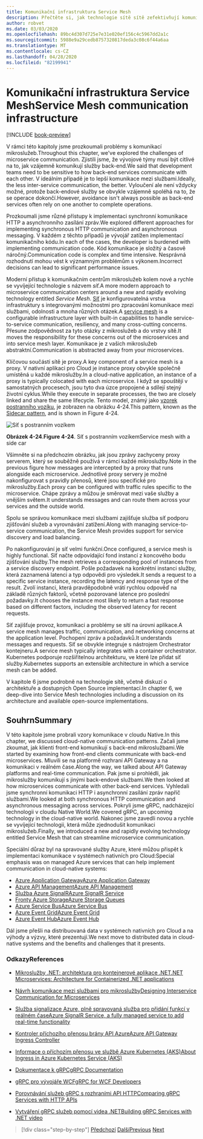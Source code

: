 ```yaml
---
title: Komunikační infrastruktura Service Mesh
description: Přečtěte si, jak technologie sítě sítě zefektivňují komunikaci mikroslužeb v cloudu.
author: robvet
ms.date: 03/03/2020
ms.openlocfilehash: 89bc4d307d725e7e31e020ef156c4c5967dd2a1c
ms.sourcegitcommit: 5988e9a29cedb8757320817deda3c08c6f44a6aa
ms.translationtype: MT
ms.contentlocale: cs-CZ
ms.lasthandoff: 04/28/2020
ms.locfileid: "82199941"
---
```

# <a name="service-mesh-communication-infrastructure"></a><span data-ttu-id="4b5bb-103">Komunikační infrastruktura Service Mesh</span><span class="sxs-lookup"><span data-stu-id="4b5bb-103">Service Mesh communication infrastructure</span></span>

[!INCLUDE [book-preview](../../../includes/book-preview.md)]

<span data-ttu-id="4b5bb-104">V rámci této kapitoly jsme prozkoumali problémy s komunikací mikroslužeb.</span><span class="sxs-lookup"><span data-stu-id="4b5bb-104">Throughout this chapter, we've explored the challenges of microservice communication.</span></span> <span data-ttu-id="4b5bb-105">Zjistili jsme, že vývojové týmy musí být citlivé na to, jak vzájemně komunikují služby back-end.</span><span class="sxs-lookup"><span data-stu-id="4b5bb-105">We said that development teams need to be sensitive to how back-end services communicate with each other.</span></span> <span data-ttu-id="4b5bb-106">V ideálním případě je to lepší komunikace mezi službami.</span><span class="sxs-lookup"><span data-stu-id="4b5bb-106">Ideally, the less inter-service communication, the better.</span></span> <span data-ttu-id="4b5bb-107">Vyloučení ale není vždycky možné, protože back-endové služby se obvykle vzájemně spoléhá na to, že se operace dokončí.</span><span class="sxs-lookup"><span data-stu-id="4b5bb-107">However, avoidance isn't always possible as back-end services often rely on one another to complete operations.</span></span>

<span data-ttu-id="4b5bb-108">Prozkoumali jsme různé přístupy k implementaci synchronní komunikace HTTP a asynchronního zasílání zpráv.</span><span class="sxs-lookup"><span data-stu-id="4b5bb-108">We explored different approaches for implementing synchronous HTTP communication and asynchronous messaging.</span></span> <span data-ttu-id="4b5bb-109">V každém z těchto případů je vývojář zatížen implementací komunikačního kódu.</span><span class="sxs-lookup"><span data-stu-id="4b5bb-109">In each of the cases, the developer is burdened with implementing communication code.</span></span> <span data-ttu-id="4b5bb-110">Kód komunikace je složitý a časově náročný.</span><span class="sxs-lookup"><span data-stu-id="4b5bb-110">Communication code is complex and time intensive.</span></span> <span data-ttu-id="4b5bb-111">Nesprávná rozhodnutí mohou vést k významným problémům s výkonem.</span><span class="sxs-lookup"><span data-stu-id="4b5bb-111">Incorrect decisions can lead to significant performance issues.</span></span>

<span data-ttu-id="4b5bb-112">Moderní přístup k komunikačním centrům mikroslužeb kolem nové a rychle se vyvíjející technologie s názvem *síť*.</span><span class="sxs-lookup"><span data-stu-id="4b5bb-112">A more modern approach to microservice communication centers around a new and rapidly evolving technology entitled *Service Mesh*.</span></span> <span data-ttu-id="4b5bb-113">[Síť](https://www.nginx.com/blog/what-is-a-service-mesh/) je konfigurovatelná vrstva infrastruktury s integrovanými možnostmi pro zpracování komunikace mezi službami, odolnosti a mnoha různých otázek.</span><span class="sxs-lookup"><span data-stu-id="4b5bb-113">A [service mesh](https://www.nginx.com/blog/what-is-a-service-mesh/) is a configurable infrastructure layer with built-in capabilities to handle service-to-service communication, resiliency, and many cross-cutting concerns.</span></span> <span data-ttu-id="4b5bb-114">Přesune zodpovědnost za tyto otázky z mikroslužeb a do vrstvy sítě.</span><span class="sxs-lookup"><span data-stu-id="4b5bb-114">It moves the responsibility for these concerns out of the microservices and into service mesh layer.</span></span> <span data-ttu-id="4b5bb-115">Komunikace je z vašich mikroslužeb abstraktní.</span><span class="sxs-lookup"><span data-stu-id="4b5bb-115">Communication is abstracted away from your microservices.</span></span>

<span data-ttu-id="4b5bb-116">Klíčovou součástí sítě je proxy.</span><span class="sxs-lookup"><span data-stu-id="4b5bb-116">A key component of a service mesh is a proxy.</span></span> <span data-ttu-id="4b5bb-117">V nativní aplikaci pro Cloud je instance proxy obvykle společně umístěná u každé mikroslužby.</span><span class="sxs-lookup"><span data-stu-id="4b5bb-117">In a cloud-native application, an instance of a proxy is typically colocated with each microservice.</span></span> <span data-ttu-id="4b5bb-118">I když se spouštějí v samostatných procesech, jsou tyto dva úzce propojené a sdílejí stejný životní cyklus.</span><span class="sxs-lookup"><span data-stu-id="4b5bb-118">While they execute in separate processes, the two are closely linked and share the same lifecycle.</span></span> <span data-ttu-id="4b5bb-119">Tento model, známý jako [vzorek postranního vozíku](https://docs.microsoft.com/azure/architecture/patterns/sidecar), je zobrazen na obrázku 4-24.</span><span class="sxs-lookup"><span data-stu-id="4b5bb-119">This pattern, known as the [Sidecar pattern](https://docs.microsoft.com/azure/architecture/patterns/sidecar), and is shown in Figure 4-24.</span></span>

![Síť s postranním vozíkem](./media/service-mesh-with-side-car.png)

<span data-ttu-id="4b5bb-121">**Obrázek 4-24**.</span><span class="sxs-lookup"><span data-stu-id="4b5bb-121">**Figure 4-24**.</span></span> <span data-ttu-id="4b5bb-122">Síť s postranním vozíkem</span><span class="sxs-lookup"><span data-stu-id="4b5bb-122">Service mesh with a side car</span></span>

<span data-ttu-id="4b5bb-123">Všimněte si na předchozím obrázku, jak jsou zprávy zachyceny proxy serverem, který se souběžně používá v rámci každé mikroslužby.</span><span class="sxs-lookup"><span data-stu-id="4b5bb-123">Note in the previous figure how messages are intercepted by a proxy that runs alongside each microservice.</span></span> <span data-ttu-id="4b5bb-124">Jednotlivé proxy servery je možné nakonfigurovat s pravidly přenosů, které jsou specifické pro mikroslužby.</span><span class="sxs-lookup"><span data-stu-id="4b5bb-124">Each proxy can be configured with traffic rules specific to the microservice.</span></span> <span data-ttu-id="4b5bb-125">Chápe zprávy a můžou je směrovat mezi vaše služby a vnějším světem.</span><span class="sxs-lookup"><span data-stu-id="4b5bb-125">It understands messages and can route them across your services and the outside world.</span></span>

<span data-ttu-id="4b5bb-126">Spolu se správou komunikace mezi službami zajišťuje služba síť podporu zjišťování služeb a vyrovnávání zatížení.</span><span class="sxs-lookup"><span data-stu-id="4b5bb-126">Along with managing service-to-service communication, the Service Mesh provides support for service discovery and load balancing.</span></span>

<span data-ttu-id="4b5bb-127">Po nakonfigurování je síť velmi funkční.</span><span class="sxs-lookup"><span data-stu-id="4b5bb-127">Once configured, a service mesh is highly functional.</span></span> <span data-ttu-id="4b5bb-128">Síť načte odpovídající fond instancí z koncového bodu zjišťování služby.</span><span class="sxs-lookup"><span data-stu-id="4b5bb-128">The mesh retrieves a corresponding pool of instances from a service discovery endpoint.</span></span> <span data-ttu-id="4b5bb-129">Pošle požadavek na konkrétní instanci služby, která zaznamená latenci a typ odpovědi pro výsledek.</span><span class="sxs-lookup"><span data-stu-id="4b5bb-129">It sends a request to a specific service instance, recording the latency and response type of the result.</span></span> <span data-ttu-id="4b5bb-130">Zvolí instanci, která pravděpodobně vrátí rychlou odpověď na základě různých faktorů, včetně pozorované latence pro poslední požadavky.</span><span class="sxs-lookup"><span data-stu-id="4b5bb-130">It chooses the instance most likely to return a fast response based on different factors, including the observed latency for recent requests.</span></span>

<span data-ttu-id="4b5bb-131">Síť zajišťuje provoz, komunikaci a problémy se sítí na úrovni aplikace.</span><span class="sxs-lookup"><span data-stu-id="4b5bb-131">A service mesh manages traffic, communication, and networking concerns at the application level.</span></span> <span data-ttu-id="4b5bb-132">Pochopení zpráv a požadavků.</span><span class="sxs-lookup"><span data-stu-id="4b5bb-132">It understands messages and requests.</span></span> <span data-ttu-id="4b5bb-133">Síť se obvykle integruje s nástrojem Orchestrator kontejneru.</span><span class="sxs-lookup"><span data-stu-id="4b5bb-133">A service mesh typically integrates with a container orchestrator.</span></span> <span data-ttu-id="4b5bb-134">Kubernetes podporuje rozšiřitelnou architekturu, ve které lze přidat síť služby.</span><span class="sxs-lookup"><span data-stu-id="4b5bb-134">Kubernetes supports an extensible architecture in which a service mesh can be added.</span></span>

<span data-ttu-id="4b5bb-135">V kapitole 6 jsme podrobně na technologie sítě, včetně diskuzí o architektuře a dostupných Open Source implementací.</span><span class="sxs-lookup"><span data-stu-id="4b5bb-135">In chapter 6, we deep-dive into Service Mesh technologies including a discussion on its architecture and available open-source implementations.</span></span>

## <a name="summary"></a><span data-ttu-id="4b5bb-136">Souhrn</span><span class="sxs-lookup"><span data-stu-id="4b5bb-136">Summary</span></span>

<span data-ttu-id="4b5bb-137">V této kapitole jsme probrali vzory komunikace v cloudu Native.</span><span class="sxs-lookup"><span data-stu-id="4b5bb-137">In this chapter, we discussed cloud-native communication patterns.</span></span> <span data-ttu-id="4b5bb-138">Začali jsme zkoumat, jak klienti front-end komunikují s back-end mikroslužbami.</span><span class="sxs-lookup"><span data-stu-id="4b5bb-138">We started by examining how front-end clients communicate with back-end microservices.</span></span> <span data-ttu-id="4b5bb-139">Mluvili se na platformě rozhraní API Gateway a na komunikaci v reálném čase.</span><span class="sxs-lookup"><span data-stu-id="4b5bb-139">Along the way, we talked about API Gateway platforms and real-time communication.</span></span> <span data-ttu-id="4b5bb-140">Pak jsme si prohlédli, jak mikroslužby komunikují s jinými back-endové službami.</span><span class="sxs-lookup"><span data-stu-id="4b5bb-140">We then looked at how microservices communicate with other back-end services.</span></span> <span data-ttu-id="4b5bb-141">Vyhledali jsme synchronní komunikaci HTTP i asynchronní zasílání zpráv napříč službami.</span><span class="sxs-lookup"><span data-stu-id="4b5bb-141">We looked at both synchronous HTTP communication and asynchronous messaging across services.</span></span> <span data-ttu-id="4b5bb-142">Pokryli jsme gRPC, nadcházející technologii v cloudu Native World.</span><span class="sxs-lookup"><span data-stu-id="4b5bb-142">We covered gRPC, an upcoming technology in the cloud-native world.</span></span> <span data-ttu-id="4b5bb-143">Nakonec jsme zavedli novou a rychle se vyvíjející technologii, která může zjednodušit komunikaci mikroslužeb.</span><span class="sxs-lookup"><span data-stu-id="4b5bb-143">Finally, we introduced a new and rapidly evolving technology entitled Service Mesh that can streamline microservice communication.</span></span>

<span data-ttu-id="4b5bb-144">Speciální důraz byl na spravované služby Azure, které můžou přispět k implementaci komunikace v systémech nativních pro Cloud:</span><span class="sxs-lookup"><span data-stu-id="4b5bb-144">Special emphasis was on managed Azure services that can help implement communication in cloud-native systems:</span></span>

- [<span data-ttu-id="4b5bb-145">Azure Application Gateway</span><span class="sxs-lookup"><span data-stu-id="4b5bb-145">Azure Application Gateway</span></span>](https://docs.microsoft.com/azure/application-gateway/overview)
- [<span data-ttu-id="4b5bb-146">Azure API Management</span><span class="sxs-lookup"><span data-stu-id="4b5bb-146">Azure API Management</span></span>](https://azure.microsoft.com/services/api-management/)
- [<span data-ttu-id="4b5bb-147">Služba Azure SignalR</span><span class="sxs-lookup"><span data-stu-id="4b5bb-147">Azure SignalR Service</span></span>](https://azure.microsoft.com/services/signalr-service/)
- [<span data-ttu-id="4b5bb-148">Fronty Azure Storage</span><span class="sxs-lookup"><span data-stu-id="4b5bb-148">Azure Storage Queues</span></span>](https://docs.microsoft.com/azure/storage/queues/storage-queues-introduction)
- [<span data-ttu-id="4b5bb-149">Azure Service Bus</span><span class="sxs-lookup"><span data-stu-id="4b5bb-149">Azure Service Bus</span></span>](https://docs.microsoft.com/azure/service-bus-messaging/service-bus-messaging-overview)
- [<span data-ttu-id="4b5bb-150">Azure Event Grid</span><span class="sxs-lookup"><span data-stu-id="4b5bb-150">Azure Event Grid</span></span>](https://docs.microsoft.com/azure/event-grid/overview)
- [<span data-ttu-id="4b5bb-151">Azure Event Hub</span><span class="sxs-lookup"><span data-stu-id="4b5bb-151">Azure Event Hub</span></span>](https://azure.microsoft.com/services/event-hubs/)

<span data-ttu-id="4b5bb-152">Dál jsme přešli na distribuovaná data v systémech nativních pro Cloud a na výhody a výzvy, které prezentují.</span><span class="sxs-lookup"><span data-stu-id="4b5bb-152">We next move to distributed data in cloud-native systems and the benefits and challenges that it presents.</span></span>

### <a name="references"></a><span data-ttu-id="4b5bb-153">Odkazy</span><span class="sxs-lookup"><span data-stu-id="4b5bb-153">References</span></span>

- [<span data-ttu-id="4b5bb-154">Mikroslužby .NET: architektura pro kontejnerové aplikace .NET</span><span class="sxs-lookup"><span data-stu-id="4b5bb-154">.NET Microservices: Architecture for Containerized .NET applications</span></span>](https://dotnet.microsoft.com/download/thank-you/microservices-architecture-ebook)

- [<span data-ttu-id="4b5bb-155">Návrh komunikace mezi službami pro mikroslužby</span><span class="sxs-lookup"><span data-stu-id="4b5bb-155">Designing Interservice Communication for Microservices</span></span>](https://docs.microsoft.com/azure/architecture/microservices/design/interservice-communication)

- [<span data-ttu-id="4b5bb-156">Služba signalizace Azure, plně spravovaná služba pro přidání funkcí v reálném čase</span><span class="sxs-lookup"><span data-stu-id="4b5bb-156">Azure SignalR Service, a fully managed service to add real-time functionality</span></span>](https://azure.microsoft.com/blog/azure-signalr-service-a-fully-managed-service-to-add-real-time-functionality/)

- [<span data-ttu-id="4b5bb-157">Kontroler příchozího přenosu brány API Azure</span><span class="sxs-lookup"><span data-stu-id="4b5bb-157">Azure API Gateway Ingress Controller</span></span>](https://azure.github.io/application-gateway-kubernetes-ingress/)

- [<span data-ttu-id="4b5bb-158">Informace o příchozím přenosu ve službě Azure Kubernetes (AKS)</span><span class="sxs-lookup"><span data-stu-id="4b5bb-158">About Ingress in Azure Kubernetes Service (AKS)</span></span>](https://vincentlauzon.com/2018/10/10/about-ingress-in-azure-kubernetes-service-aks/)

- [<span data-ttu-id="4b5bb-159">Dokumentace k gRPC</span><span class="sxs-lookup"><span data-stu-id="4b5bb-159">gRPC Documentation</span></span>](https://grpc.io/docs/guides/)

- [<span data-ttu-id="4b5bb-160">gRPC pro vývojáře WCF</span><span class="sxs-lookup"><span data-stu-id="4b5bb-160">gRPC for WCF Developers</span></span>](https://docs.microsoft.com/dotnet/architecture/grpc-for-wcf-developers/)

- [<span data-ttu-id="4b5bb-161">Porovnávání služeb gRPC s rozhraními API HTTP</span><span class="sxs-lookup"><span data-stu-id="4b5bb-161">Comparing gRPC Services with HTTP APIs</span></span>](https://docs.microsoft.com/aspnet/core/grpc/comparison?view=aspnetcore-3.0)

- [<span data-ttu-id="4b5bb-162">Vytváření gRPC služeb pomocí videa .NET</span><span class="sxs-lookup"><span data-stu-id="4b5bb-162">Building gRPC Services with .NET video</span></span>](https://channel9.msdn.com/Shows/The-Cloud-Native-Show/Building-Microservices-with-gRPC-and-NET)

>[!div class="step-by-step"]
><span data-ttu-id="4b5bb-163">[Předchozí](grpc.md)
>[Další](distributed-data.md)</span><span class="sxs-lookup"><span data-stu-id="4b5bb-163">[Previous](grpc.md)
[Next](distributed-data.md)</span></span>
